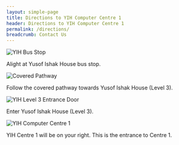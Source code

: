 ```yaml
---
layout: simple-page
title: Directions to YIH Computer Centre 1
header: Directions to YIH Computer Centre 1
permalink: /directions/
breadcrumb: Contact Us
---
```


![YIH Bus Stop]({{site.baseurl}}/images/direction-to-yih-centre-1/yih-bus-stop.png)

Alight at Yusof Ishak House bus stop.

![Covered Pathway]({{site.baseurl}}/images/direction-to-yih-centre-1/yih-covered-pathway.png)

Follow the covered pathway towards Yusof Ishak House (Level 3).

![YIH Level 3 Entrance Door]({{site.baseurl}}/images/direction-to-yih-centre-1/yih-level-3-entrance-door.png)

Enter Yusof Ishak House (Level 3).

![YIH Computer Centre 1]({{site.baseurl}}/images/direction-to-yih-centre-1/yih-computer-centre-1.png)

YIH Centre 1 will be on your right. This is the entrance to Centre 1.
